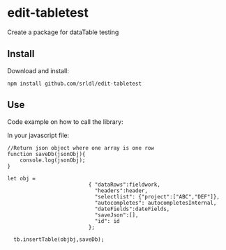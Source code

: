 # edit-tabletest
Create a package for dataTable testing


## Install

Download and install:

```
npm install github.com/srldl/edit-tabletest
```

## Use

Code example on how to call the library:

In your javascript file:

```
//Return json object where one array is one row
function saveDb(jsonObj){
    console.log(jsonObj);
}

let obj =
                          { "dataRows":fieldwork,
                            "headers":header,
                            "selectlist": {"project":["ABC","DEF"]},
                            "autocompletes": autocompletesInternal,
                            "dateFields":dateFields,
                            "saveJson":[],
                            "id": id
                          };

  tb.insertTable(objbj,saveDb);
 
  ```
  
  
  
  
  
  ```



